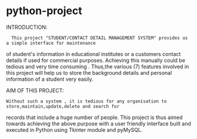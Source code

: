 # python-project
INTRODUCTION:
      
      This project "STUDENT/CONTACT DETAIL MANAGEMENT SYSTEM" provides us a simple interface for maintenance
of student's information in educational institutes or a customers contact details if used for
commercial purposes.
Achieving this manually could be tedious and very time consuming . Thus,the various (7) features involved in
this project will help us to store the background details and personal information of a student very easily.

AIM OF THIS PROJECT:
    
    Without such a system , it is tedious for any organisation to store,maintain,update,delete and search for
 records that include a huge number of people.
 This project is thus aimed towards achieving the above purpose with a user friendly interface built and executed
 in Python using Tkinter module and pyMySQL.

